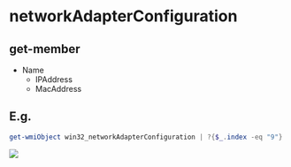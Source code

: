 # networkAdapterConfiguration

## get-member
* Name
  * IPAddress
  * MacAddress
  
## E.g.
````PowerShell
get-wmiObject win32_networkAdapterConfiguration | ?{$_.index -eq "9"} | select IPAddress,MacAddress
````
[<img src="https://i.imgur.com/uH1n11m.png">](https://i.imgur.com/uH1n11m.png)
